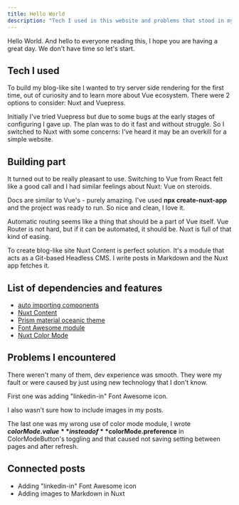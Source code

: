 ```yaml
---
title: Hello World
description: "Tech I used in this website and problems that stood in my way."
---
```


Hello World. And hello to everyone reading this, I hope you are having a great day. We don't have time so let's start.

## Tech I used

To build my blog-like site I wanted to try server side rendering for the first time, out of curiosity and to learn more about Vue ecosystem. There were 2 options to consider: Nuxt and Vuepress.

Initially I've tried Vuepress but due to some bugs at the early stages of configuring I gave up. The plan was to do it fast and without struggle. So I switched to Nuxt with some concerns: I've heard it may be an overkill for a simple website.

## Building part

It turned out to be really pleasant to use. Switching to Vue from React felt like a good call and I had similar feelings about Nuxt: Vue on steroids.

Docs are similar to Vue's - purely amazing. I've used **npx create-nuxt-app** and the project was ready to run. So nice and clean, I love it.

Automatic routing seems like a thing that should be a part of Vue itself. Vue Router is not hard, but if it can be automated, it should be. Nuxt is full of that kind of easing.

To create blog-like site Nuxt Content is perfect solution. It's a module that acts as a Git-based Headless CMS. I write posts in Markdown and the Nuxt app fetches it.

## List of dependencies and features

- [auto importing components](https://go.nuxtjs.dev/config-components)
- [Nuxt Content](https://go.nuxtjs.dev/content)
- [Prism material oceanic theme](https://content.nuxtjs.org/configuration/#markdownprismtheme)
- [Font Awesome module](https://github.com/nuxt-community/fontawesome-module)
- [Nuxt Color Mode](https://color-mode.nuxtjs.org/)

## Problems I encountered

There weren't many of them, dev experience was smooth. They were my fault or were caused by just using new technology that I don't know.

First one was adding "linkedin-in" Font Awesome icon.

I also wasn't sure how to <nuxt-link to="/adding-images-to-markdown-in-nuxt">include images</nuxt-link> in my posts.

The last one was my wrong use of color mode module, I wrote **$colorMode.value** instead of **$colorMode.preference** in ColorModeButton's toggling and that caused not saving setting between pages and after refresh.

## Connected posts

- <nuxt-link to="/adding-font-awesome-icons-with-dashes-in-nuxt">
  Adding "linkedin-in" Font Awesome icon
  </nuxt-link>
- <nuxt-link to="/adding-images-to-markdown-in-nuxt">
  Adding images to Markdown in Nuxt
  </nuxt-link>
